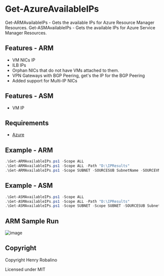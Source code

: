 # Get-AzureAvailableIPs

Get-ARMAvailableIPs - Gets the available IPs for Azure Resource Manager Resources.
Get-ASMAvailableIPs - Gets the available IPs for Azure Service Manager Resources.

## Features - ARM

- VM NICs IP
- ILB IPs
- Orphan NICs that do not have VMs attached to them.
- VPN Gateways with BGP Peering, get's the IP for the BGP Peering
- Added support for Multi-IP NICs

## Features - ASM

- VM IP

## Requirements

- [Azure](https://github.com/Azure/azure-powershell)

## Example - ARM

```powershell
.\Get-ARMAvailableIPs.ps1 -Scope ALL
.\Get-ARMAvailableIPs.ps1 -Scope ALL -Path "D:\IPResults"
.\Get-ARMAvailableIPs.ps1 -Scope SUBNET -SOURCESUB SubnetName -SOURCEVNET VNETName
```
## Example - ASM

```powershell
.\Get-ASMAvailableIPs.ps1 -Scope ALL
.\Get-ASMAvailableIPs.ps1 -Scope ALL -Path "D:\IPResults"
.\Get-ASMAvailableIPs.ps1 -Scope SUBNET -Scope SUBNET -SOURCESUB SubnetName -SOURCEVNET VNETName
```

## ARM Sample Run

![image](https://cloud.githubusercontent.com/assets/1291811/24418883/7be5ec22-13bb-11e7-9414-e15d74b0cabb.png)

## Copyright

Copyright Henry Robalino

Licensed under MIT
